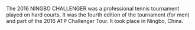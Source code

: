 The 2016 NINGBO CHALLENGER was a professional tennis tournament played on hard courts. It was the fourth edition of the tournament (for men) and part of the 2016 ATP Challenger Tour. It took place in Ningbo, China.

